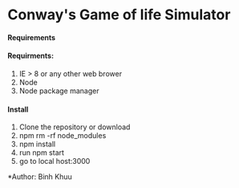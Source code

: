 Conway's Game of life Simulator
==========
#### Requirements
#### Requirments:
  1. IE > 8 or any other web brower
  2. Node 
  3. Node package manager

#### Install
  1. Clone the repository or download
  2. npm rm -rf node_modules
  3. npm install
  4. run npm start
  5. go to local host:3000

*Author: Binh Khuu